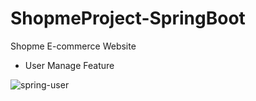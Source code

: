 # ShopmeProject-SpringBoot
Shopme E-commerce Website

* User Manage Feature

<img src='https://i.postimg.cc/SjHF3Jdm/spring-user.png' border='0' alt='spring-user'/>
